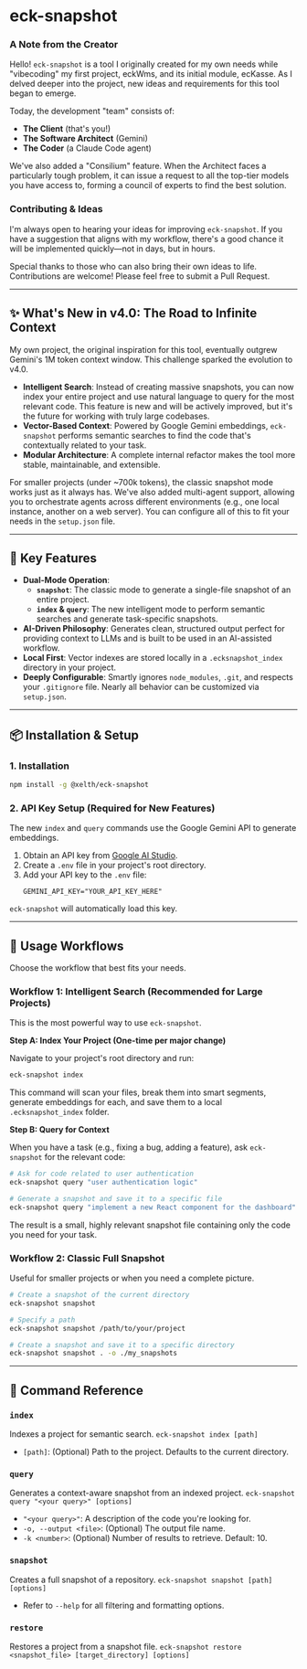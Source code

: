 # eck-snapshot

### A Note from the Creator

Hello! `eck-snapshot` is a tool I originally created for my own needs while "vibecoding" my first project, eckWms, and its initial module, ecKasse. As I delved deeper into the project, new ideas and requirements for this tool began to emerge.

Today, the development "team" consists of:
- **The Client** (that's you!)
- **The Software Architect** (Gemini)
- **The Coder** (a Claude Code agent)

We've also added a "Consilium" feature. When the Architect faces a particularly tough problem, it can issue a request to all the top-tier models you have access to, forming a council of experts to find the best solution.

### Contributing & Ideas

I'm always open to hearing your ideas for improving `eck-snapshot`. If you have a suggestion that aligns with my workflow, there's a good chance it will be implemented quickly—not in days, but in hours.

Special thanks to those who can also bring their own ideas to life. Contributions are welcome! Please feel free to submit a Pull Request.

---

## ✨ What's New in v4.0: The Road to Infinite Context

My own project, the original inspiration for this tool, eventually outgrew Gemini's 1M token context window. This challenge sparked the evolution to v4.0.

- **Intelligent Search**: Instead of creating massive snapshots, you can now index your entire project and use natural language to query for the most relevant code. This feature is new and will be actively improved, but it's the future for working with truly large codebases.
- **Vector-Based Context**: Powered by Google Gemini embeddings, `eck-snapshot` performs semantic searches to find the code that's contextually related to your task.
- **Modular Architecture**: A complete internal refactor makes the tool more stable, maintainable, and extensible.

For smaller projects (under ~700k tokens), the classic snapshot mode works just as it always has. We've also added multi-agent support, allowing you to orchestrate agents across different environments (e.g., one local instance, another on a web server). You can configure all of this to fit your needs in the `setup.json` file.

---

## 🚀 Key Features

- **Dual-Mode Operation**:
  - **`snapshot`**: The classic mode to generate a single-file snapshot of an entire project.
  - **`index` & `query`**: The new intelligent mode to perform semantic searches and generate task-specific snapshots.
- **AI-Driven Philosophy**: Generates clean, structured output perfect for providing context to LLMs and is built to be used in an AI-assisted workflow.
- **Local First**: Vector indexes are stored locally in a `.ecksnapshot_index` directory in your project.
- **Deeply Configurable**: Smartly ignores `node_modules`, `.git`, and respects your `.gitignore` file. Nearly all behavior can be customized via `setup.json`.

---

## 📦 Installation & Setup

### 1. Installation

```bash
npm install -g @xelth/eck-snapshot
```

### 2. API Key Setup (Required for New Features)

The new `index` and `query` commands use the Google Gemini API to generate embeddings.

1.  Obtain an API key from [Google AI Studio](https://aistudio.google.com/app/apikey).
2.  Create a `.env` file in your project's root directory.
3.  Add your API key to the `.env` file:
    ```
    GEMINI_API_KEY="YOUR_API_KEY_HERE"
    ```

`eck-snapshot` will automatically load this key.

---

## 🎯 Usage Workflows

Choose the workflow that best fits your needs.

### Workflow 1: Intelligent Search (Recommended for Large Projects)

This is the most powerful way to use `eck-snapshot`.

**Step A: Index Your Project (One-time per major change)**

Navigate to your project's root directory and run:

```bash
eck-snapshot index
```

This command will scan your files, break them into smart segments, generate embeddings for each, and save them to a local `.ecksnapshot_index` folder.

**Step B: Query for Context**

When you have a task (e.g., fixing a bug, adding a feature), ask `eck-snapshot` for the relevant code:

```bash
# Ask for code related to user authentication
eck-snapshot query "user authentication logic"

# Generate a snapshot and save it to a specific file
eck-snapshot query "implement a new React component for the dashboard" -o dashboard_context.md
```

The result is a small, highly relevant snapshot file containing only the code you need for your task.

### Workflow 2: Classic Full Snapshot

Useful for smaller projects or when you need a complete picture.

```bash
# Create a snapshot of the current directory
eck-snapshot snapshot

# Specify a path
eck-snapshot snapshot /path/to/your/project

# Create a snapshot and save it to a specific directory
eck-snapshot snapshot . -o ./my_snapshots
```

---

## 📖 Command Reference

### `index`
Indexes a project for semantic search.
`eck-snapshot index [path]`
- `[path]`: (Optional) Path to the project. Defaults to the current directory.

### `query`
Generates a context-aware snapshot from an indexed project.
`eck-snapshot query "<your query>" [options]`
- `"<your query>"`: A description of the code you're looking for.
- `-o, --output <file>`: (Optional) The output file name.
- `-k <number>`: (Optional) Number of results to retrieve. Default: 10.

### `snapshot`
Creates a full snapshot of a repository.
`eck-snapshot snapshot [path] [options]`
- Refer to `--help` for all filtering and formatting options.

### `restore`
Restores a project from a snapshot file.
`eck-snapshot restore <snapshot_file> [target_directory] [options]`
